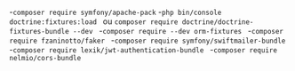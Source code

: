 -`composer require symfony/apache-pack`
-`php bin/console doctrine:fixtures:load ` ou `composer require doctrine/doctrine-fixtures-bundle --dev `
-`composer require --dev orm-fixtures `
-`composer require fzaninotto/faker `
-`composer require symfony/swiftmailer-bundle`
-`composer require lexik/jwt-authentication-bundle `
-`composer require nelmio/cors-bundle`